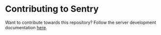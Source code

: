 # Contributing to Sentry

Want to contribute towards this repository? Follow the server
development documentation
[here](https://docs.getsentry.com/hosted/serverdev/).
